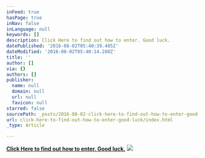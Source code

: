 ```yaml
---
inFeed: true
hasPage: true
inNav: false
inLanguage: null
keywords: []
description: Click Here to find out how to enter. Good luck.
datePublished: '2016-08-02T05:40:39.485Z'
dateModified: '2016-08-02T05:40:14.280Z'
title: ''
author: []
via: {}
authors: []
publisher:
  name: null
  domain: null
  url: null
  favicon: null
starred: false
sourcePath: _posts/2016-08-02-click-here-to-find-out-how-to-enter-good-luck.md
url: click-here-to-find-out-how-to-enter-good-luck/index.html
_type: Article

---
```

[**Click Here to find out how to enter. Good luck.**][0]
![](https://the-grid-user-content.s3-us-west-2.amazonaws.com/f01a71e9-a88b-4eba-8126-6804ac06dbd2.jpg)

[0]: https://www.tillys.com/socialstarsearch?utm_source=responsys&utm_medium=email&utm_campaign=SocialMediaStarContest_80116